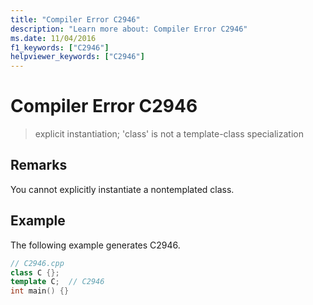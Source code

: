 ```yaml
---
title: "Compiler Error C2946"
description: "Learn more about: Compiler Error C2946"
ms.date: 11/04/2016
f1_keywords: ["C2946"]
helpviewer_keywords: ["C2946"]
---
```

# Compiler Error C2946

> explicit instantiation; 'class' is not a template-class specialization

## Remarks

You cannot explicitly instantiate a nontemplated class.

## Example

The following example generates C2946.

```cpp
// C2946.cpp
class C {};
template C;  // C2946
int main() {}
```
